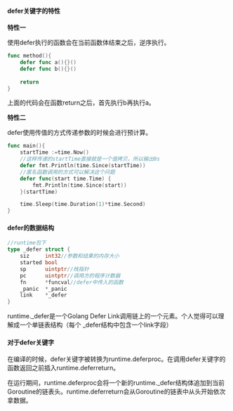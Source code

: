 #### defer关键字的特性

**特性一**

使用defer执行的函数会在当前函数体结束之后，逆序执行。

```go
func method(){
    defer func a(){}()
    defer func b(){}()
    
    return 
}
```

上面的代码会在函数return之后，首先执行b再执行a。



**特性二**

defer使用传值的方式传递参数的时候会进行预计算。

```go
func main(){
    startTime :=time.Now()
    //这样传递的startTime直接就是一个值拷贝，所以输出0s
	defer fmt.Println(time.Since(startTime))
    //匿名函数调用的方式可以解决这个问题
	defer func(start time.Time) {
		fmt.Println(time.Since(start))
	}(startTime)

	time.Sleep(time.Duration(1)*time.Second)
}
```



#### defer的数据结构

```go
//runtime包下
type _defer struct {
	siz     int32//参数和结果的内存大小
	started bool
	sp      uintptr//栈指针
	pc      uintptr//调用方的程序计数器
	fn      *funcval//defer中传入的函数
	_panic  *_panic
	link    *_defer
}
```

runtime._defer是一个Golang Defer Link调用链上的一个元素。个人觉得可以理解成一个单链表结构（每个 _defer结构中包含一个link字段）



#### 对于defer关键字

在编译的时候，defer关键字被转换为runtime.deferproc。在调用defer关键字的函数返回之前插入runtime.deferreturn。

在运行期间，runtime.deferproc会将一个新的runtime._defer结构体追加到当前Goroutine的链表头。runtime.deferreturn会从Goroutine的链表中从头开始依次拿数据。